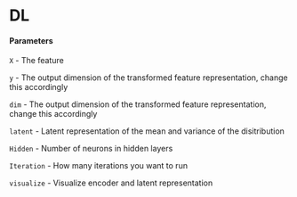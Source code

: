 # DL

#### Parameters
```X``` - The feature

```y``` - The output dimension of the transformed feature representation, change this accordingly


```dim``` - The output dimension of the transformed feature representation, change this accordingly

```latent``` - Latent representation of the mean and variance of the disitribution

```Hidden``` - Number of neurons in hidden layers

```Iteration``` - How many iterations you want to run

```visualize``` - Visualize encoder and latent representation
